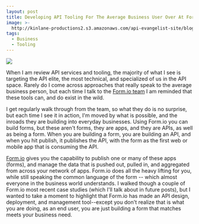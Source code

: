```yaml
---
layout: post
title: Developing API Tooling For The Average Business User Over At Form.io
image: >-
  http://kinlane-productions2.s3.amazonaws.com/api-evangelist-site/blog/formio-form-building.png
tags:
  - Business
  - Tooling
---
```

[![](http://kinlane-productions2.s3.amazonaws.com/api-evangelist-site/blog/formio-form-building.png)](https://form.io/)

When I am review API services and tooling, the majority of what I see is targeting the API elite, the most technical, and specialized of us in the API space. Rarely do I come across approaches that really speak to the average business person, but each time I talk to the [Form.io team](https://form.io/) I am reminded that these tools can, and do exist in the wild. 

I get regularly walk through from the team, so what they do is no surprise, but each time I see it in action, I'm moved by what is possible, and the inroads they are building into everyday businesses. Using Form.io you can build forms, but these aren't forms, they are apps, and they are APIs, as well as being a form. When you are building a form, you are building an API, and when you hit publish, it publishes the API, with the form as the first web or mobile app that is consuming the API. 

[Form.io](https://form.io/) gives you the capability to publish one or many of these apps (forms), and manage the data that is pushed out, pulled in, and aggregated from across your network of apps. Form.io does all the heavy lifting for you, while still speaking the common language of the form -- which almost everyone in the business world understands. I walked though a couple of Form.io most recent case studies (which I'll talk about in future posts), but I wanted to take a moment to highlight that Form.io has made an API design, deployment, and management tool--except you don't realize that is what you are doing, as an end user, you are just building a form that matches meets your business need.